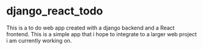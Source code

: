 # django_react_todo
This is a to do web app created with a django backend and a React frontend. This is a simple app that i hope to integrate to a larger web project i am currently working on. 
